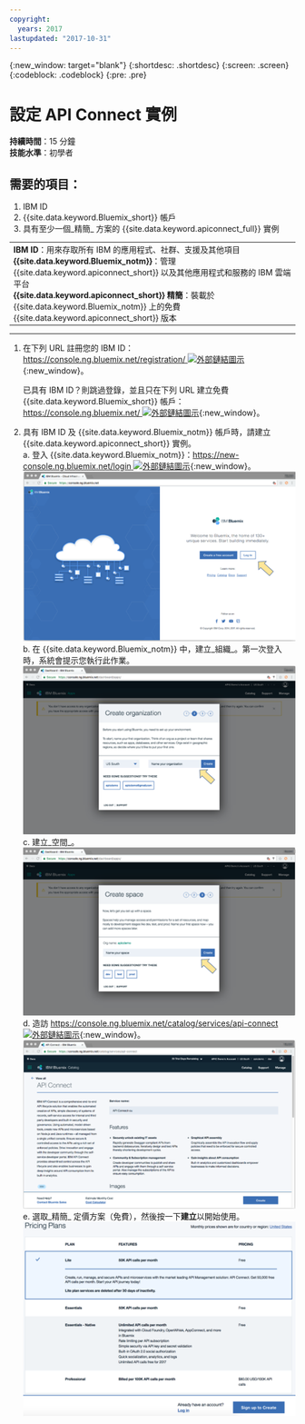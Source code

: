 ```yaml
---
copyright:
  years: 2017
lastupdated: "2017-10-31"
---
```


{:new_window: target="blank"}
{:shortdesc: .shortdesc}
{:screen: .screen}
{:codeblock: .codeblock}
{:pre: .pre}

# 設定 API Connect 實例
**持續時間**：15 分鐘  
**技能水準**：初學者  


## 需要的項目：
1. IBM ID
2. {{site.data.keyword.Bluemix_short}} 帳戶
3. 具有至少一個_精簡_ 方案的 {{site.data.keyword.apiconnect_full}} 實例


<table>
  <tr><td><b>IBM ID</b>：用來存取所有 IBM 的應用程式、社群、支援及其他項目
    <br>
    <b>{{site.data.keyword.Bluemix_notm}}</b>：管理 {{site.data.keyword.apiconnect_short}} 以及其他應用程式和服務的 IBM 雲端平台<br>
    <b>{{site.data.keyword.apiconnect_short}} 精簡</b>：裝載於 {{site.data.keyword.Bluemix_notm}} 上的免費 {{site.data.keyword.apiconnect_short}} 版本</td></tr>
  </table>  


---


1. 在下列 URL 註冊您的 IBM ID：[https://console.ng.bluemix.net/registration/ ![外部鏈結圖示](../../../icons/launch-glyph.svg "外部鏈結圖示")](https://console.ng.bluemix.net/registration/){:new_window}。

	已具有 IBM ID？則跳過登錄，並且只在下列 URL 建立免費 {{site.data.keyword.Bluemix_short}} 帳戶：[https://console.ng.bluemix.net/ ![外部鏈結圖示](../../../icons/launch-glyph.svg "外部鏈結圖示")](https://console.ng.bluemix.net/){:new_window}。  

2. 具有 IBM ID 及 {{site.data.keyword.Bluemix_notm}} 帳戶時，請建立 {{site.data.keyword.apiconnect_short}} 實例。  
  a. 登入 {{site.data.keyword.Bluemix_notm}}：[https://new-console.ng.bluemix.net/login ![外部鏈結圖示](../../../icons/launch-glyph.svg "外部鏈結圖示")](https://new-console.ng.bluemix.net/login){:new_window}。  
  ![](images/prereqs-1.png)  
  b. 在 {{site.data.keyword.Bluemix_notm}} 中，建立_組織_。第一次登入時，系統會提示您執行此作業。  
  ![](images/prereqs-2.png)
  c. 建立_空間_。  
  ![](images/prereqs-3.png)
  d. 造訪 [https://console.ng.bluemix.net/catalog/services/api-connect ![外部鏈結圖示](../../../icons/launch-glyph.svg "外部鏈結圖示")](https://console.ng.bluemix.net/catalog/services/api-connect){:new_window}。  
  ![](images/prereqs-4.png)  
  e. 選取_精簡_ 定價方案（免費），然後按一下**建立**以開始使用。  
  ![](images/lite-plan.png)  
